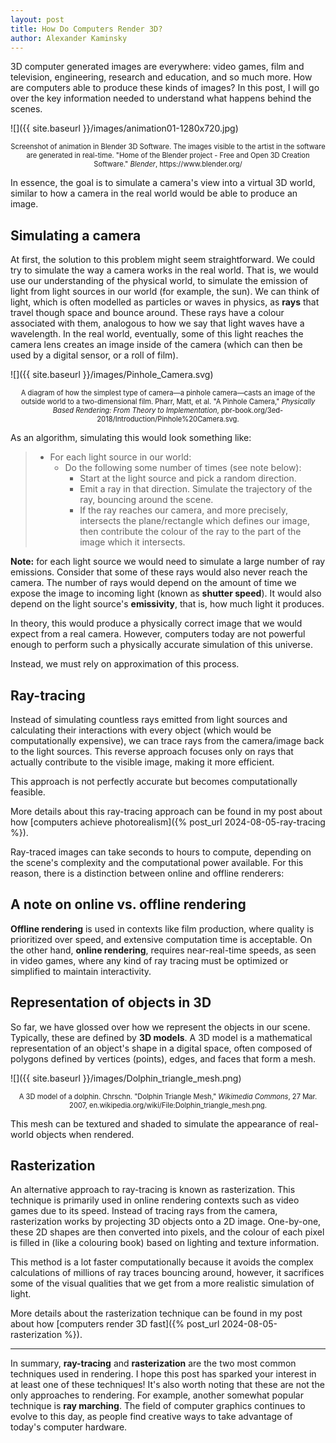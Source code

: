 ```yaml
---
layout: post
title: How Do Computers Render 3D?
author: Alexander Kaminsky
---
```


3D computer generated images are everywhere: video games, film and television, engineering, research and education, and so much more. How are computers able to produce these kinds of images? In this post, I will go over the key information needed to understand what happens behind the scenes.

![]({{ site.baseurl }}/images/animation01-1280x720.jpg)

<p style="font-size:0.8em; text-align:center">
    Screenshot of animation in Blender 3D Software. The images visible to the artist in the software are generated in real-time. "Home of the Blender project - Free and Open 3D Creation Software." <i>Blender</i>, https://www.blender.org/
</p>
<!-- https://www.blender.org/ -->

In essence, the goal is to simulate a camera's view into a virtual 3D world, similar to how a camera in the real world would be able to produce an image.

## Simulating a camera

At first, the solution to this problem might seem straightforward. We could try to simulate the way a camera works in the real world. That is, we would use our understanding of the physical world, to simulate the emission of light from light sources in our world (for example, the sun). We can think of light, which is often modelled as particles or waves in physics, as **rays** that travel though space and bounce around. These rays have a colour associated with them, analogous to how we say that light waves have a wavelength. In the real world, eventually, some of this light reaches the camera lens creates an image inside of the camera (which can then be used by a digital sensor, or a roll of film).

![]({{ site.baseurl }}/images/Pinhole_Camera.svg)

<p style="font-size:0.8em; text-align:center">
    A diagram of how the simplest type of camera&mdash;a pinhole camera&mdash;casts an image of the outside world to a two-dimensional film. Pharr, Matt, et al. "A Pinhole Camera," <i>Physically Based Rendering: From Theory to Implementation</i>, pbr-book.org/3ed-2018/Introduction/Pinhole%20Camera.svg.
</p>

As an algorithm, simulating this would look something like:

> - For each light source in our world:
>   - Do the following some number of times (see note below):
>     - Start at the light source and pick a random direction.
>     - Emit a ray in that direction. Simulate the trajectory of the ray, bouncing around the scene.
>     - If the ray reaches our camera, and more precisely, intersects the plane/rectangle which defines our image, then contribute the colour of the ray to the part of the image which it intersects.

**Note:** for each light source we would need to simulate a large number of ray emissions. Consider that some of these rays would also never reach the camera. The number of rays would depend on the amount of time we expose the image to incoming light (known as **shutter speed**). It would also depend on the light source's **emissivity**, that is, how much light it produces.

In theory, this would produce a physically correct image that we would expect from a real camera. However, computers today are not powerful enough to perform such a physically accurate simulation of this universe. 

Instead, we must rely on approximation of this process.

## Ray-tracing

Instead of simulating countless rays emitted from light sources and calculating their interactions with every object (which would be computationally expensive), we can trace rays from the camera/image back to the light sources. This reverse approach focuses only on rays that actually contribute to the visible image, making it more efficient.

This approach is not perfectly accurate but becomes computationally feasible.

More details about this ray-tracing approach can be found in my post about how [computers achieve photorealism]({% post_url 2024-08-05-ray-tracing %}).

Ray-traced images can take seconds to hours to compute, depending on the scene's complexity and the computational power available. For this reason, there is a distinction between online and offline renderers:

## A note on online vs. offline rendering

**Offline rendering** is used in contexts like film production, where quality is prioritized over speed, and extensive computation time is acceptable. On the other hand, **online rendering**, requires near-real-time speeds, as seen in video games, where any kind of ray tracing must be optimized or simplified to maintain interactivity.

## Representation of objects in 3D

So far, we have glossed over how we represent the objects in our scene. Typically, these are defined by **3D models**. A 3D model is a mathematical representation of an object's shape in a digital space, often composed of polygons defined by vertices (points), edges, and faces that form a mesh.

![]({{ site.baseurl }}/images/Dolphin_triangle_mesh.png)

<p style="font-size:0.8em; text-align:center">
    A 3D model of a dolphin. 
    Chrschn. "Dolphin Triangle Mesh," <i>Wikimedia Commons</i>, 27 Mar. 2007, en.wikipedia.org/wiki/File:Dolphin_triangle_mesh.png.
</p>

This mesh can be textured and shaded to simulate the appearance of real-world objects when rendered.

## Rasterization

An alternative approach to ray-tracing is known as rasterization. This technique is primarily used in online rendering contexts such as video games due to its speed. Instead of tracing rays from the camera, rasterization works by projecting 3D objects onto a 2D image. One-by-one, these 2D shapes are then converted into pixels, and the colour of each pixel is filled in (like a colouring book) based on lighting and texture information.

This method is a lot faster computationally because it avoids the complex calculations of millions of ray traces bouncing around, however, it sacrifices some of the visual qualities that we get from a more realistic simulation of light.

More details about the rasterization technique can be found in my post about how [computers render 3D fast]({% post_url 2024-08-05-rasterization %}).

---

In summary, **ray-tracing** and **rasterization** are the two most common techniques used in rendering. I hope this post has sparked your interest in at least one of these techniques! It's also worth noting that these are not the only approaches to rendering. For example, another somewhat popular technique is **ray marching**. The field of computer graphics continues to evolve to this day, as people find creative ways to take advantage of today's computer hardware.
